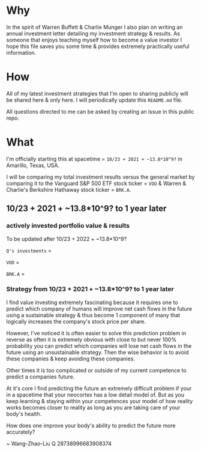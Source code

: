 # Why
In the spirit of Warren Buffett & Charlie Munger I also plan on writing an
annual investment letter detailing my investment strategy & results. As someone
that enjoys teaching myself how to become a value investor I hope this file
saves you some time & provides extremely practically useful information.

# How
All of my latest investment strategies that I'm open to sharing publicly will be
shared here & only here. I will periodically update this `README.md` file.

All questions directed to me can be asked by creating an issue in this public
repo.

# What

I'm officially starting this at spacetime = `10/23 + 2021 + ~13.8*10^9?` in
Amarillo, Texas, USA.

I will be comparing my total investment results versus the general market by
comparing it to the Vanguard S&P 500 ETF stock ticker = `VOO` & Warren &
Charlie's Berkshire Hathaway stock ticker = `BRK.A`.

## 10/23 + 2021 + ~13.8*10^9? to 1 year later

### actively invested portfolio value & results
To be updated after 10/23 + 2022 + ~13.8*10^9?

`Q's investments` =

`VOO` =

`BRK.A` =

### Strategy from 10/23 + 2021 + ~13.8*10^9? to 1 year later
I find value investing extremely fascinating because it requires one to predict
which company of humans will improve net cash flows in the future using a
sustainable strategy & thus become 1 component of many that logically increases
the company's stock price per share.

However, I've noticed it is often easier to solve this prediction problem in
reverse as often it is extremely obvious with close to but never 100%
probability you can predict which companies will lose net cash flows in the
future using an unsustainable strategy. Then the wise behavior is to avoid
these companies & keep avoiding these companies.

Other times it is too complicated or outside of my current competence to
predict a companies future.

At it's core I find predicting the future an extremely difficult problem if
your in a spacetime that your neocortex has a low detail model of. But as you
keep learning & staying within your competences your model of how reality works
becomes closer to reality as long as you are taking care of your body's health.

How does one improve your body's ability to predict the future more accurately?

~ Wang-Zhao-Liu Q 28738996683908374
